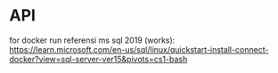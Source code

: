 # API
for docker run referensi ms sql 2019 (works): https://learn.microsoft.com/en-us/sql/linux/quickstart-install-connect-docker?view=sql-server-ver15&pivots=cs1-bash
